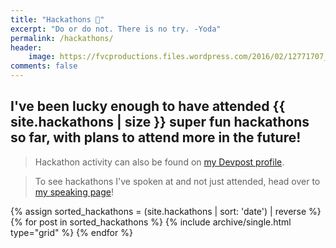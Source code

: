 ```yaml
---
title: "Hackathons 🔨️"
excerpt: "Do or do not. There is no try. -Yoda"
permalink: /hackathons/
header:
    image: https://fvcproductions.files.wordpress.com/2016/02/12771707_1076383859078958_1519560316826557331_o.jpg
comments: false
---
```


## I've been lucky enough to have attended {{ site.hackathons | size }} super fun hackathons so far, with plans to attend more in the future!

> Hackathon activity can also be found on [my Devpost profile](https://devpost.com/fvcproductions "Devpost").

> To see hackathons I've spoken at and not just attended, head over to [my speaking page](https://fvcproductions.com/services/speaking/ "Speaking")!

<div class="grid__wrapper">
    {% assign sorted_hackathons = (site.hackathons | sort: 'date') | reverse %}
    {% for post in sorted_hackathons %}
        {% include archive/single.html type="grid" %}
    {% endfor %}
</div>